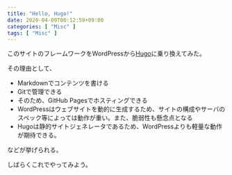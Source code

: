 ```yaml
---
title: "Hello, Hugo!"
date: 2020-04-09T00:12:59+09:00
categories: [ "Misc" ]
tags: [ "Misc" ]
---
```


このサイトのフレームワークをWordPressから[Hugo](https://gohugo.io/)に乗り換えてみた。

その理由として、

- Markdownでコンテンツを書ける
- Gitで管理できる
- そのため、GitHub Pagesでホスティングできる
- WordPressはウェブサイトを動的に生成するため、サイトの構成やサーバのスペック等によっては動作が重い。また、脆弱性も懸念点となる
- Hugoは静的サイトジェネレータであるため、WordPressよりも軽量な動作が期待できる。

などが挙げられる。

しばらくこれでやってみよう。